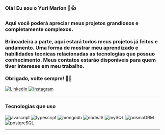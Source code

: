 
### Olá! Eu sou o Yuri Marlon 🫡👍

### Aqui você poderá apreciar meus projetos grandiosos e completamente complexos. <br> <br> Brincadeira a parte, aqui estará todos meus projetos já feitos e andamento. Uma forma de mostrar meu aprendizado e habilidades tecnicas relacionadas as tecnologias que possuo conhecimento. Meus contatos estarão disponiveis para quem tiver interesse em meu trabalho. <br><br> Obrigado, volte sempre! 🤙🚀

[![LinkedIn](https://img.shields.io/badge/LinkedIn-0077B5?style=for-the-badge&logo=linkedin&logoColor=white)](https://www.linkedin.com/in/yuri-marlon-260740203/) [![Instagram](https://img.shields.io/badge/Instagram-E4405F?style=for-the-badge&logo=instagram&logoColor=white)](https://www.instagram.com/dxzmmm/)




<hr>

### Tecnologias que uso

<div style="display: inline_block">
    <img align="center" alt="javascript" src="https://img.shields.io/badge/JavaScript-F7DF1E?style=for-the-badge&logo=javascript&logoColor=black"/>
    <img align="center" alt="typescript" src="https://img.shields.io/badge/TypeScript-007ACC?style=for-the-badge&logo=typescript&logoColor=white"/>
    <img align="center" alt="mongodb" src="https://img.shields.io/badge/MongoDB-4EA94B?style=for-the-badge&logo=mongodb&logoColor=white"/>
    <img align="center" alt="nodeJS" src="https://img.shields.io/badge/Node.js-43853D?style=for-the-badge&logo=node.js&logoColor=white"/>
    <img align="center" alt="mySQL" src="https://img.shields.io/badge/MySQL-00000F?style=for-the-badge&logo=mysql&logoColor=white"/>
    <img align="center" alt="prismaORM" src="https://img.shields.io/badge/Prisma-3982CE?style=for-the-badge&logo=Prisma&logoColor=white"/>
    <img align="center" alt="postgreSQL" src="https://img.shields.io/badge/PostgreSQL-316192?style=for-the-badge&logo=postgresql&logoColor=white"/>
</div>

<hr>


